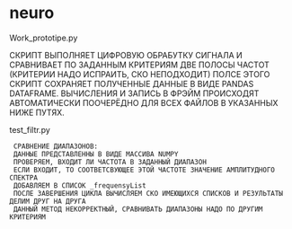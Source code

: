 # neuro
Work_prototipe.py 

  СКРИПТ ВЫПОЛНЯЕТ ЦИФРОВУЮ ОБРАБУТКУ СИГНАЛА
  И СРАВНИВАЕТ ПО ЗАДАННЫМ КРИТЕРИЯМ ДВЕ ПОЛОСЫ ЧАСТОТ
  (КРИТЕРИИ НАДО ИСПРАИТЬ, СКО НЕПОДХОДИТ)
  ПОЛСЕ ЭТОГО СКРИПТ СОХРАНЯЕТ ПОЛУЧЕННЫЕ ДАННЫЕ В ВИДЕ PANDAS DATAFRAME.
  ВЫЧИСЛЕНИЯ И ЗАПИСЬ В ФРЭЙМ ПРОИСХОДЯТ АВТОМАТИЧЕСКИ
  ПООЧЕРЁДНО ДЛЯ ВСЕХ ФАЙЛОВ В УКАЗАННЫХ НИЖЕ ПУТЯХ.
  
 test_filtr.py
 
     СРАВНЕНИЕ ДИАПАЗОНОВ:
     ДАННЫЕ ПРЕДСТАВЛЕННЫ В ВИДЕ МАССИВА NUMPY
     ПРОВЕРЯЕМ, ВХОДИТ ЛИ ЧАСТОТА В ЗАДАННЫЙ ДИАПАЗОН
     ЕСЛИ ВХОДИТ, ТО СООТВЕТСВУЮЩЕЕ ЭТОЙ ЧАСТОТЕ ЗНАЧЕНИЕ АМПЛИТУДНОГО СПЕКТРА
     ДОБАВЛЯЕМ В СПИСОК _frequensyList
     ПОСЛЕ ЗАВЕРШЕНИЯ ЦИКЛА ВЫЧИСЛЯЕМ СКО ИМЕЮЩИХСЯ СПИСКОВ И РЕЗУЛЬТАТЫ ДЕЛИМ ДРУГ НА ДРУГА
     ДАННЫЙ МЕТОД НЕКОРРЕКТНЫЙ, СРАВНИВАТЬ ДИАПАЗОНЫ НАДО ПО ДРУГИМ КРИТЕРИЯМ
